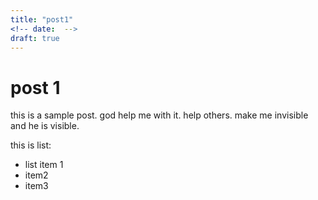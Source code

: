 ```yaml
---
title: "post1"
<!-- date:  -->
draft: true
---
```


# post 1 
this is a sample post.
god help me with it. help others. make me invisible and he is visible. 

this is list:
- list item 1 
- item2
- item3
